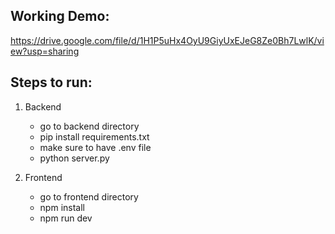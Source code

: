 ## Working Demo:

https://drive.google.com/file/d/1H1P5uHx4OyU9GiyUxEJeG8Ze0Bh7LwlK/view?usp=sharing

## Steps to run:

1. Backend
   - go to backend directory
   - pip install requirements.txt
   - make sure to have .env file
   - python server.py
  
2. Frontend
   - go to frontend directory
   - npm install
   - npm run dev
